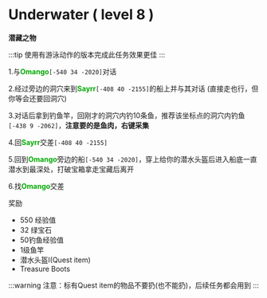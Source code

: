 # Underwater ( level 8 )
**潜藏之物**

:::tip
使用有游泳动作的版本完成此任务效果更佳
:::

1.与<font color=00AA00>**Omango**</font>`[-540 34 -2020]`对话

2.经过旁边的洞穴来到<font color=00AA00>**Sayrr**</font>`[-408 40 -2155]`的船上并与其对话
(直接走也行，但你等会还要回洞穴)

3.对话后拿到钓鱼竿，回刚才的洞穴内钓10条鱼，推荐该坐标点的洞穴内钓鱼`[-438 9 -2062]`，**注意要的是鱼肉，右键采集**

4.回<font color=00AA00>**Sayrr**</font>交差`[-408 40 -2155]`

5.回到<font color=00AA00>**Omango**</font>旁边的船`[-540 34 -2020]`，穿上给你的潜水头盔后进入船底一直潜水到最深处，打破宝箱拿走宝藏后离开

6.找<font color=00AA00>**Omango**</font>交差


奖励  

+ 550 经验值 
+ 32 绿宝石
+ 50钓鱼经验值
+ 1级鱼竿
+ 潜水头盔I(Quest item)
+ Treasure Boots

:::warning
注意：标有Quest item的物品不要扔(也不能扔)，后续任务都会用到
:::